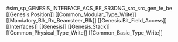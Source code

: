 #sim_sp_GENESIS_INTERFACE_ACS_BE_SR3DNG_src_src_gen_fe_be
[[Genesis.Position]]
[[Common_Modular_Type_Write]]
[[Mandatory_Blk_Rx_Beamsteer_Blk]]
[[Genesis.Bit_Field_Access]]
[[Interfaces]]
[[Genesis]]
[[Genesis.Stack]]
[[Common_Physical_Type_Write]]
[[Common_Basic_Type_Write]]
